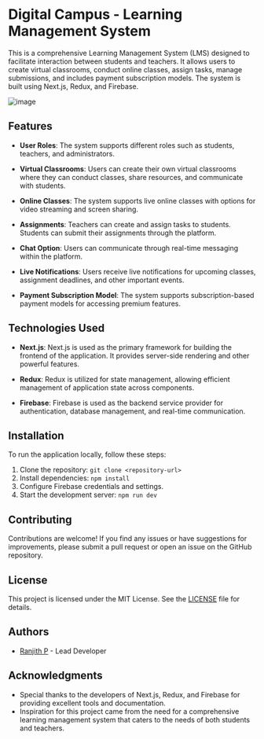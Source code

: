 # Digital Campus - Learning Management System

This is a comprehensive Learning Management System (LMS) designed to facilitate interaction between students and teachers. It allows users to create virtual classrooms, conduct online classes, assign tasks, manage submissions, and includes payment subscription models. The system is built using Next.js, Redux, and Firebase.


![image](https://github.com/RANJITHp07/digital_campus_frontend/assets/107017062/3abd2b91-db07-4aac-b7b7-c98391250e16)


## Features

- **User Roles**: The system supports different roles such as students, teachers, and administrators.

- **Virtual Classrooms**: Users can create their own virtual classrooms where they can conduct classes, share resources, and communicate with students.

- **Online Classes**: The system supports live online classes with options for video streaming and screen sharing.

- **Assignments**: Teachers can create and assign tasks to students. Students can submit their assignments through the platform.

- **Chat Option**: Users can communicate through real-time messaging within the platform.

- **Live Notifications**: Users receive live notifications for upcoming classes, assignment deadlines, and other important events.

- **Payment Subscription Model**: The system supports subscription-based payment models for accessing premium features.

## Technologies Used

- **Next.js**: Next.js is used as the primary framework for building the frontend of the application. It provides server-side rendering and other powerful features.

- **Redux**: Redux is utilized for state management, allowing efficient management of application state across components.

- **Firebase**: Firebase is used as the backend service provider for authentication, database management, and real-time communication.

## Installation

To run the application locally, follow these steps:

1. Clone the repository: `git clone <repository-url>`
2. Install dependencies: `npm install`
3. Configure Firebase credentials and settings.
4. Start the development server: `npm run dev`

## Contributing

Contributions are welcome! If you find any issues or have suggestions for improvements, please submit a pull request or open an issue on the GitHub repository.

## License

This project is licensed under the MIT License. See the [LICENSE](LICENSE) file for details.

## Authors

- [Ranjith P](https://github.com/yourusername) - Lead Developer

## Acknowledgments

- Special thanks to the developers of Next.js, Redux, and Firebase for providing excellent tools and documentation.
- Inspiration for this project came from the need for a comprehensive learning management system that caters to the needs of both students and teachers.
